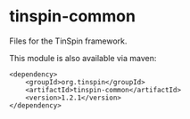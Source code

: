 # tinspin-common

Files for the TinSpin framework.

This module is also available via maven:

```
<dependency>
	<groupId>org.tinspin</groupId>
	<artifactId>tinspin-common</artifactId>
	<version>1.2.1</version>
</dependency>
```
